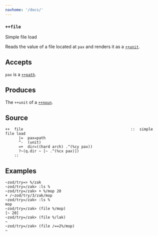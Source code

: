 ```yaml
---
navhome: '/docs/'
---
```


### `++file`

Simple file load

Reads the value of a file located at `pax` and renders it as a [`++unit`]().

## Accepts

`pax` is a [`++path`]().

## Produces

The `++unit` of a [`++noun`]().

## Source

    ++  file                                                ::  simple file load
          |=  pax=path
          ^-  (unit)
          =+  dir=((hard arch) .^(%cy pax))
          ?~(q.dir ~ [~ .^(%cx pax)])
        ::

## Examples

    ~zod/try=> %/zak
    ~zod/try=/zak> :ls %
    ~zod/try=/zak> + %/mop 20
    + /~zod/try/3/zak/mop
    ~zod/try=/zak> :ls %
    mop
    ~zod/try=/zak> (file %/mop)
    [~ 20]
    ~zod/try=/zak> (file %/lak)
    ~
    ~zod/try=/zak> (file /==2%/mop)
    ~
